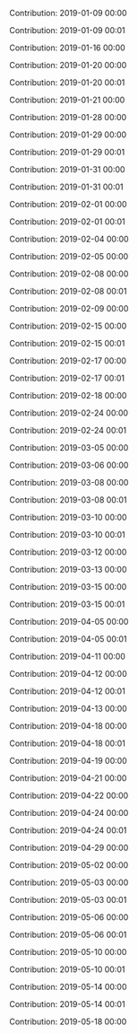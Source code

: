 Contribution: 2019-01-09 00:00

Contribution: 2019-01-09 00:01

Contribution: 2019-01-16 00:00

Contribution: 2019-01-20 00:00

Contribution: 2019-01-20 00:01

Contribution: 2019-01-21 00:00

Contribution: 2019-01-28 00:00

Contribution: 2019-01-29 00:00

Contribution: 2019-01-29 00:01

Contribution: 2019-01-31 00:00

Contribution: 2019-01-31 00:01

Contribution: 2019-02-01 00:00

Contribution: 2019-02-01 00:01

Contribution: 2019-02-04 00:00

Contribution: 2019-02-05 00:00

Contribution: 2019-02-08 00:00

Contribution: 2019-02-08 00:01

Contribution: 2019-02-09 00:00

Contribution: 2019-02-15 00:00

Contribution: 2019-02-15 00:01

Contribution: 2019-02-17 00:00

Contribution: 2019-02-17 00:01

Contribution: 2019-02-18 00:00

Contribution: 2019-02-24 00:00

Contribution: 2019-02-24 00:01

Contribution: 2019-03-05 00:00

Contribution: 2019-03-06 00:00

Contribution: 2019-03-08 00:00

Contribution: 2019-03-08 00:01

Contribution: 2019-03-10 00:00

Contribution: 2019-03-10 00:01

Contribution: 2019-03-12 00:00

Contribution: 2019-03-13 00:00

Contribution: 2019-03-15 00:00

Contribution: 2019-03-15 00:01

Contribution: 2019-04-05 00:00

Contribution: 2019-04-05 00:01

Contribution: 2019-04-11 00:00

Contribution: 2019-04-12 00:00

Contribution: 2019-04-12 00:01

Contribution: 2019-04-13 00:00

Contribution: 2019-04-18 00:00

Contribution: 2019-04-18 00:01

Contribution: 2019-04-19 00:00

Contribution: 2019-04-21 00:00

Contribution: 2019-04-22 00:00

Contribution: 2019-04-24 00:00

Contribution: 2019-04-24 00:01

Contribution: 2019-04-29 00:00

Contribution: 2019-05-02 00:00

Contribution: 2019-05-03 00:00

Contribution: 2019-05-03 00:01

Contribution: 2019-05-06 00:00

Contribution: 2019-05-06 00:01

Contribution: 2019-05-10 00:00

Contribution: 2019-05-10 00:01

Contribution: 2019-05-14 00:00

Contribution: 2019-05-14 00:01

Contribution: 2019-05-18 00:00


